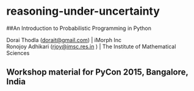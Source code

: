 # reasoning-under-uncertainty

##An Introduction to Probabilistic Programming in Python

Dorai Thodla (dorait@gmail.com) | iMorph Inc  
Ronojoy Adhikari (rjoy@imsc.res.in ) | The Institute of Mathematical Sciences

Workshop material for PyCon 2015, Bangalore, India
---

